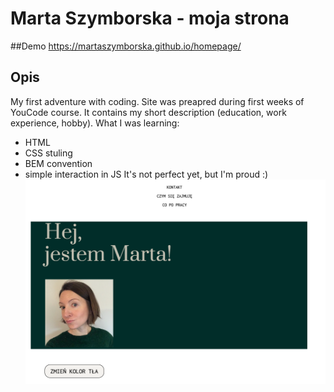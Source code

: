 # Marta Szymborska - moja strona
##Demo
https://martaszymborska.github.io/homepage/
## Opis
My first adventure with coding.  Site was preapred during first weeks of YouCode course. It contains my short description (education, work experience, hobby).
What I was learning:
- HTML
- CSS stuling 
- BEM convention
- simple interaction in JS
It's not perfect yet, but I'm proud :)
![screen](images/screen.png)
